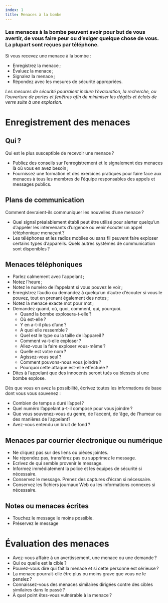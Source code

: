 ```yaml
---
index: 1
title: Menaces à la bombe
---
```

### Les menaces à la bombe peuvent avoir pour but de vous avertir, de vous faire peur ou d’exiger quelque chose de vous. La plupart sont reçues par téléphone.

Si vous recevez une menace à la bombe :

* Enregistrez la menace ;
* Évaluez la menace ;
* Signalez la menace ;
* Répondez avec les mesures de sécurité appropriées.

*Les mesures de sécurité pourraient inclure l’évacuation, la recherche, ou l’ouverture de portes et fenêtres afin de minimiser les dégâts et éclats de verre suite à une explosion.*

# Enregistrement des menaces

## Qui ?

Qui est le plus susceptible de recevoir une menace ?

* Publiez des conseils sur l’enregistrement et le signalement des menaces là où vous en avez besoin ;
* Fournissez une formation et des exercices pratiques pour faire face aux menaces à tous les membres de l’équipe responsables des appels et messages publics.

## Plans de communication

Comment devraient-ils communiquer les nouvelles d’une menace ?

* Quel signal préalablement établi peut être utilisé pour alerter quelqu’un d’appeler les intervenants d’urgence ou venir écouter un appel téléphonique menaçant ?
* Les téléphones et les radios mobiles ou sans fil peuvent faire exploser certains types d’appareils. Quels autres systèmes de communication sont disponibles ?

## Menaces téléphoniques

* Parlez calmement avec l’appelant ;
* Notez l’heure ;
* Notez le numéro de l’appelant si vous pouvez le voir ;
* Enregistrez l’audio ou demandez à quelqu’un d’autre d’écouter si vous le pouvez, tout en prenant également des notes ;
* Notez la menace exacte mot pour mot ;
* Demandez quand, où, quoi, comment, qui, pourquoi.  
    * Quand la bombe explosera-t-elle ?  
    * Où est-elle ?  
    * Y en a-t-il plus d’une ?  
    * A quoi elle ressemble ?  
    * Quel est le type ou la taille de l’appareil ?  
    * Comment va-t-elle exploser ?  
    * Allez-vous la faire exploser vous-même ?  
    * Quelle est votre nom ?  
    * Agissez-vous seul ?  
    * Comment pouvons-nous vous joindre ?  
    * Pourquoi cette attaque est-elle effectuée ?  
* Dites à l’appelant que des innocents seront tués ou blessés si une bombe explose.

Dès que vous en avez la possibilité, écrivez toutes les informations de base dont vous vous souvenez :

* Combien de temps a duré l’appel ?
* Quel numéro l’appelant a-t-il composé pour vous joindre ?
* Que vous souvenez-vous du genre, de l’accent, de ’âge, de l’humeur ou des manières de l’appelant?
* Avez-vous entendu un bruit de fond ?

## Menaces par courrier électronique ou numérique

* Ne cliquez pas sur des liens ou pièces jointes.
* Ne répondez pas, transférez pas ou supprimez le message.
* Ecrivez de qui semble provenir le message.
* Informez immédiatement la police et les équipes de sécurité si nécessaire.
* Conservez le message. Prenez des captures d’écran si nécessaire.
* Conservez les fichiers journaux Web ou les informations connexes si nécessaire.

## Notes ou menaces écrites

* Touchez le message le moins possible.
* Préservez le message

# Évaluation des menaces

* Avez-vous affaire à un avertissement, une menace ou une demande ?
* Qui ou quelle est la cible ?
* Pouvez-vous dire qui fait la menace et si cette personne est sérieuse ?
* La menace pourrait-elle être plus ou moins grave que vous ne le pensiez ?
* Connaissez-vous des menaces similaires dirigées contre des cibles similaires dans le passé ?
* À quel point êtes-vous vulnérable à la menace ?
